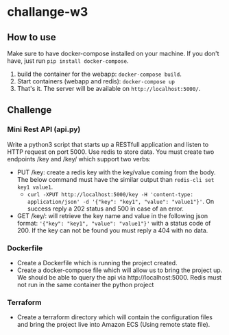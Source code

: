 # challange-w3

## How to use
Make sure to have docker-compose installed on your machine.  If you don't have, just run `pip install docker-compose`.

1. build the container for the webapp: `docker-compose build`.
2. Start containers (webapp and redis): `docker-compose up`
3. That's it.  The server will be available on `http://localhost:5000/`.

## Challenge

### Mini Rest API (api.py)
Write a python3 script that starts up a RESTfull application and listen to HTTP request on port 5000. Use redis to store data.
You must create two endpoints /key and /key/<KEY> which support two verbs:
- PUT /key: create a redis key with the key/value coming from the body. The below command must have the similar output than `redis-cli set key1 value1`.
    - `curl -XPUT http://localhost:5000/key -H 'content-type: application/json' -d '{"key": "key1", "value": "value1"}'`. On success reply a 202 status and 500 in case of an error.
- GET /key/<KEY>: will retrieve the key name and value in the following json format: `'{"key": "key1", "value": "value1"}'` with a status code of 200. If the key can not be found
you must reply a 404 with no data.

### Dockerfile

- Create a Dockerfile which is running the project created.
- Create a docker-compose file which will allow us to bring the project up. We should be able to query the api via http://localhost:5000. Redis must not run in the same container
the python project

### Terraform
- Create a terraform directory which will contain the configuration files and bring the project live into Amazon ECS (Using remote state file).
